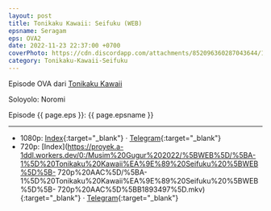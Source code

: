 ```yaml
---
layout: post
title: Tonikaku Kawaii꞉ Seifuku (WEB)
epsname: Seragam
eps: OVA2
date: 2022-11-23 22:37:00 +0700
coverPhoto: https://cdn.discordapp.com/attachments/852096360287043644/1044591848473239643/image.png
category: Tonikaku-Kawaii-Seifuku
---
```


Episode OVA dari [Tonikaku Kawaii](https://a-1.fansub.id/Tonikaku-Kawaii)

Soloyolo: Noromi

Episode {{ page.eps }}: {{ page.epsname }}

---
- 1080p: [Index](https://proyek.a-1ddl.workers.dev/0:/Musim%20Gugur%202022/%5BWEB%5D/%5BA-1%5D%20Tonikaku%20Kawaii%EA%9E%89%20Seifuku%20%5BWEB%5D%5B1080p%20AAC%5D/%5BA-1%5D%20Tonikaku%20Kawaii%EA%9E%89%20Seifuku%20%5BWEB%5D%5B1080p%20AAC%5D%5BDB910F13%5D.mkv){:target="_blank"} &middot; [Telegram](https://t.me/a1fansub/187){:target="_blank"} <br>
- 720p: [Index](https://proyek.a-1ddl.workers.dev/0:/Musim%20Gugur%202022/%5BWEB%5D/%5BA-1%5D%20Tonikaku%20Kawaii%EA%9E%89%20Seifuku%20%5BWEB%5D%5B- 720p%20AAC%5D/%5BA-1%5D%20Tonikaku%20Kawaii%EA%9E%89%20Seifuku%20%5BWEB%5D%5B- 720p%20AAC%5D%5BB1893497%5D.mkv){:target="_blank"} &middot; [Telegram](https://t.me/a1fansub/184){:target="_blank"}